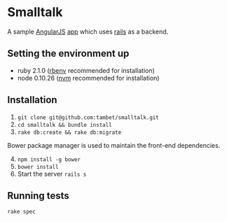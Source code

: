 # Smalltalk

A sample [AngularJS](http://angularjs.org) [app](https://github.com/tambet/smalltalk/)
which uses [rails](http://rubyonrails.org/) as a backend.

## Setting the environment up

* ruby 2.1.0 ([rbenv](https://github.com/sstephenson/rbenv) recommended for installation)
* node 0.10.26 ([nvm](https://github.com/creationix/nvm) recommended for installation)

## Installation

1. `git clone git@github.com:tambet/smalltalk.git`
2. `cd smalltalk && bundle install`
3. `rake db:create && rake db:migrate`

Bower package manager is used to maintain the front-end dependencies.

4. `npm install -g bower`
5. `bower install`
6. Start the server `rails s`

## Running tests

`rake spec`
